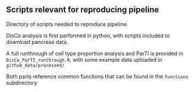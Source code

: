 ## Scripts relevant for reproducing pipeline

Directory of scripts needed to reproduce pipeline. 

DisCo analysis is first performed in python, with scripts included to download pancreas data.

A full runthrough of cell type proportion analysis and ParTI is provided in `DisCo_ParTI_runthrough.R`, with some example data uploaded in `github_data/processed/`

Both parts reference common functions that can be found in the `functions` subdirectory